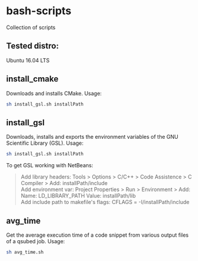 # bash-scripts
Collection of scripts

## Tested distro:
Ubuntu 16.04 LTS

## install_cmake
Downloads and installs CMake. Usage: <br/>
```bash
sh install_gsl.sh installPath
```

## install_gsl
Downloads, installs and exports the environment variables of the GNU Scientific Library (GSL). Usage: <br/>
```bash
sh install_gsl.sh installPath
```
To get GSL working with NetBeans: <br/>
> Add library headers: Tools > Options > C/C++ > Code Assistence > C Compiler > Add: installPath/include <br/>
> Add environment var: Project Properties > Run > Environment > Add: Name: LD_LIBRARY_PATH	Value: installPath/lib <br/>
> Add include path to makefile's flags: CFLAGS = -I/installPath/include <br/>

## avg_time
Get the average execution time of a code snippet from various output files of a qsubed job.  Usage: <br/>

```bash
sh avg_time.sh
```
